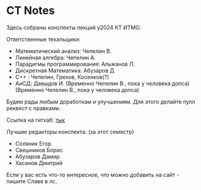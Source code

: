 # CT Notes

Здесь собраны конспекты лекций y2024 КТ ИТМО. 

Ответственные техальщики:
- Математический анализ: Чепелин В.
- Линейная алгебра: Чепелин А. 
- Парадигмы программирования: Альжанов Л.
- Дискретная Математика: Абузаров Д
- C++ : Чепелин, Грехов, Косенков(?)
- АиСД: Давыдов И. (Временно Чепелин В., пока у человека допса)(Временно Чепелин В., пока у человека допса)

Будем рады любым доработкам и улучшениям. Для этого делайте пулл реквест с правками.

Ссылка на гитхаб: [тык](https://github.com/ct-y2024/notes/src)

Лучшие редакторы конспекта: (за этот семестр)

- Соляник Егор 
- Свешников Борис
- Абузаров Дамир
- Хасанов Дмитрий

Если у вас есть что-то интересное, что можно добавить на сайт - пишите Славе в лс.





